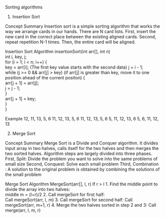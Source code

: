 Sorting algorithms

1. Insertion Sort

Concept Summary
Insertion sort is a simple sorting algorithm that works the way we arrange cards in our hands.
There are N card lists.
First, insert the new card in the correct place between the existing aligned cards.
Second, repeat repetition N-1 times.
Then, the entire card will be aligned.

Insertion Sort Algorithm
insertionSort(int arr[], int n)  
    int i, key, j;  
    for (i = 1; i < n; i++) 
    {  
        key = arr[i];  (The first key value starts with the second data)
        j = i - 1;  
        while (j >= 0 && arr[j] > key) 
        (if arr[j] is greater than key, move it to one position ahead of the current positon)
        {  
            arr[j + 1] = arr[j];  
            j = j - 1;  
        }  
        arr[j + 1] = key;  
    }  
} 

Example
12, 11, 13, 5, 6
11, 12, 13, 5, 6
11, 12, 13, 5, 6
5, 11, 12, 13, 6
5, 6, 11, 12, 13

2. Merge Sort

Concept Summary
Merge Sort is a Divide and Conquer algorithm.
It divides input array in two halves, calls itself for the two halves and then merges the two sorted halves.
Algorithm steps are largely divided into three phases.
First, Split: Divide the problem you want to solve into the same problems of small size
Second, Conquest: Solve each small problem
Third, Combination : A solution to the original problem is obtained by combining the solutions of the small problem

Merge Sort Algorithm
MergeSort(arr[], l,  r)
If r > l
     1. Find the middle point to divide the array into two halves:  
             middle m = (l+r)/2
     2. Call mergeSort for first half:   
             Call mergeSort(arr, l, m)
     3. Call mergeSort for second half:
             Call mergeSort(arr, m+1, r)
     4. Merge the two halves sorted in step 2 and 3:
             Call merge(arr, l, m, r)




